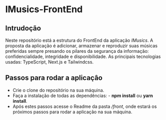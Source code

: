 # IMusics-FrontEnd

## Intrudoção

Neste repositório está a estrutura do FrontEnd da aplicação *IMusics*. A proposta da aplicação é adicionar, armazenar e reproduzir suas músicas preferidas
sempre presando os pilares da segurança da informação: confidencialidade, integridade e disponibilidade. 
As principais tecnologias usadas: TypeScript, Next.js e Tailwindcss.

## Passos para rodar a aplicaçâo
- Crie o clone do repositório na sua máquina.
-  Faça a instalação de todas as dependências:
        -  **npm install** ou **yarn install**.
- Após estes passos acesse o Readme da pasta */front*, onde estará os próximos passos para rodar a aplicação na sua máquina.

     
